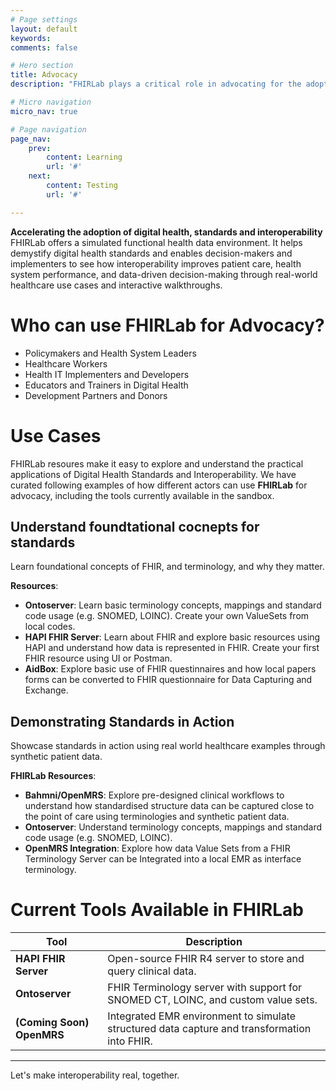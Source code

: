 ```yaml
---
# Page settings
layout: default
keywords:
comments: false

# Hero section
title: Advocacy
description: "FHIRLab plays a critical role in advocating for the adoption of health data standards such as HL7 FHIR, SNOMED CT, and LOINC. It allows stakeholders to experience the real-world value of interoperability through hands-on use cases, walkthroughs, and standards-compliant tooling."

# Micro navigation
micro_nav: true

# Page navigation
page_nav:
    prev:
        content: Learning
        url: '#'
    next:
        content: Testing
        url: '#'

---
```


**Accelerating the adoption of digital health, standards and interoperability**
FHIRLab offers a simulated functional health data environment. It helps demystify digital health standards and enables decision-makers and implementers to see how interoperability improves patient care, health system performance, and data-driven decision-making through real-world healthcare use cases and interactive walkthroughs. 

# Who can use FHIRLab for Advocacy?
- Policymakers and Health System Leaders
- Healthcare Workers
- Health IT Implementers and Developers
- Educators and Trainers in Digital Health
- Development Partners and Donors

# Use Cases
FHIRLab resoures make it easy to explore and understand the practical applications of Digital Health Standards and Interoperability. We have curated following examples of how different actors can use **FHIRLab** for advocacy, including the tools currently available in the sandbox.

## Understand foundtational cocnepts for standards
Learn foundational concepts of FHIR, and terminology, and why they matter.

**Resources**:
- **Ontoserver**: Learn basic terminology concepts, mappings and standard code usage (e.g. SNOMED, LOINC). Create your own ValueSets from local codes.
- **HAPI FHIR Server**: Learn about FHIR and explore basic resources using HAPI and understand how data is represented in FHIR. Create your first FHIR resource using UI or Postman.
- **AidBox**: Explore basic use of FHIR questinnaires and how local papers forms can be converted to FHIR questionnaire for Data Capturing and Exchange.

## Demonstrating Standards in Action
Showcase standards in action using real world healthcare examples through synthetic patient data.

**FHIRLab Resources**:
- **Bahmni/OpenMRS**: Explore pre-designed clinical workflows to understand how standardised structure data can be captured close to the point of care using terminologies and synthetic patient data.
- **Ontoserver**: Understand terminology concepts, mappings and standard code usage (e.g. SNOMED, LOINC).
- **OpenMRS Integration**: Explore how data Value Sets from a FHIR Terminology Server can be Integrated into a local EMR as interface terminology.

# Current Tools Available in FHIRLab

| Tool          | Description |
|---------------|-------------|
| **HAPI FHIR Server** | Open-source FHIR R4 server to store and query clinical data. |
| **Ontoserver** | FHIR Terminology server with support for SNOMED CT, LOINC, and custom value sets. |
| **(Coming Soon) OpenMRS** | Integrated EMR environment to simulate structured data capture and transformation into FHIR. |

---

Let's make interoperability real, together.
